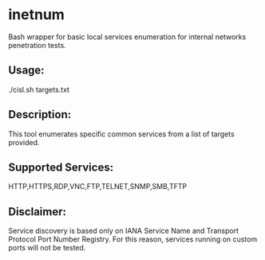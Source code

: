 # inetnum
Bash wrapper for basic local services enumeration for internal networks penetration tests.

Usage: 
---------------------------------
./cisl.sh targets.txt

Description:
---------------------------------
This tool enumerates specific common services from a list of targets provided.

Supported Services:
---------------------------------
HTTP,HTTPS,RDP,VNC,FTP,TELNET,SNMP,SMB,TFTP

Disclaimer: 
---------------------------------
Service discovery is based only on IANA Service Name and Transport Protocol Port Number Registry.
For this reason, services running on custom ports will not be tested.
